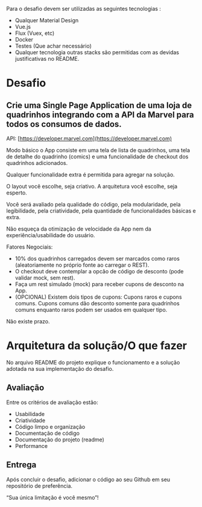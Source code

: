 Para o desafio devem ser utilizadas as seguintes tecnologias :

* Qualquer Material Design
* Vue.js
* Flux (Vuex, etc)
* Docker
* Testes (Que achar necessário) 
* Qualquer tecnologia outras stacks são permitidas com as devidas justificativas no README.

# Desafio
## Crie uma Single Page Application de uma loja de quadrinhos integrando com a API da Marvel para todos os consumos de dados.

API: [https://developer.marvel.com](https://developer.marvel.com)

Modo básico o App consiste em uma tela de lista de quadrinhos, uma tela de detalhe do quadrinho (comics) e uma funcionalidade de checkout dos quadrinhos adicionados.

Qualquer funcionalidade extra é permitida para agregar na solução.

O layout você escolhe, seja criativo.
A arquitetura você escolhe, seja esperto. 

Você será avaliado pela qualidade do código, pela modularidade, pela legibilidade, pela criatividade, pela quantidade de funcionalidades básicas e extra.

Não esqueça da otimização de velocidade da App nem da experiência/usabilidade do usuário.

Fatores Negociais:

* 10% dos quadrinhos carregados devem ser marcados como raros (aleatoriamente no próprio fonte ao carregar o REST). 
* O checkout deve contemplar a opcão de código de desconto (pode validar mock, sem rest).
* Faça um rest simulado (mock) para receber cupons de desconto na App.
* (OPCIONAL) Existem dois tipos de cupons: Cupons raros e cupons comuns. Cupons comuns dão desconto somente para quadrinhos comuns enquanto raros podem ser usados em qualquer tipo.

Não existe prazo.

# Arquitetura da solução/O que fazer

No arquivo README do projeto explique o funcionamento e a solução adotada na sua implementação do desafio.

## Avaliação

Entre os critérios de avaliação estão:

* Usabilidade
* Criatividade
* Código limpo e organização
* Documentação de código
* Documentação do projeto (readme)
* Performance

## Entrega

Após concluir o desafio, adicionar o código ao seu Github em seu repositório de preferência.

“Sua única limitação é você mesmo”!
